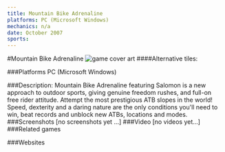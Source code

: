 ```yaml
---
title: Mountain Bike Adrenaline
platforms: PC (Microsoft Windows)
mechanics: n/a
date: October 2007
sports: 
---
```

#Mountain Bike Adrenaline
![game cover art](//images.igdb.com/igdb/image/upload/t_cover_big/frjzo98ct8cehbqmvnys.jpg "Logo Title Text 1")
####Alternative tiles:

###Platforms
PC (Microsoft Windows)

###Description:
Mountain Bike Adrenaline featuring Salomon is a new approach to outdoor sports, giving genuine freedom rushes, and full-on free rider attitude. Attempt the most prestigious ATB slopes in the world! Speed, dexterity and a daring nature are the only conditions you'll need to win, beat records and unblock new ATBs, locations and modes.
###Screenshots
[no screenshots yet ...]
###Video
[no videos yet...]
###Related games

###Websites

